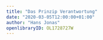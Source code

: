 ```yaml
---
title: "Das Prinzip Verantwortung"
date: "2020-03-05T12:00:00+01:00"
author: "Hans Jonas"
openlibraryID: OL1728727W
---
```

